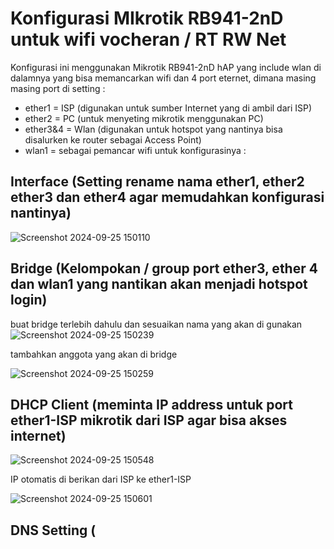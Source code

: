 # Konfigurasi MIkrotik RB941-2nD untuk wifi vocheran / RT RW Net
Konfigurasi ini menggunakan Mikrotik RB941-2nD hAP yang include wlan di dalamnya yang bisa memancarkan wifi dan 4 port eternet, dimana masing masing port di setting :
* ether1 = ISP (digunakan untuk sumber Internet yang di ambil dari ISP)
* ether2 = PC (untuk menyeting mikrotik menggunakan PC)
* ether3&4 = Wlan (digunakan untuk hotspot yang nantinya bisa disalurken ke router sebagai Access Point)
* wlan1 = sebagai pemancar wifi
untuk konfigurasinya :

## Interface (Setting rename nama ether1, ether2 ether3 dan ether4 agar memudahkan konfigurasi nantinya)
![Screenshot 2024-09-25 150110](https://github.com/user-attachments/assets/7fc09998-3f0b-4966-84e4-a57fa2590d54)

## Bridge (Kelompokan / group port ether3, ether 4 dan wlan1 yang nantikan akan menjadi hotspot login)
buat bridge terlebih dahulu dan sesuaikan nama yang akan di gunakan
![Screenshot 2024-09-25 150239](https://github.com/user-attachments/assets/c5523931-4a9d-4fe0-bab6-4a6e3ec7be14)

tambahkan anggota yang akan di bridge

![Screenshot 2024-09-25 150259](https://github.com/user-attachments/assets/b6406368-8489-46b0-bb73-7a5e7fb8c0be)

## DHCP Client (meminta IP address untuk port ether1-ISP mikrotik dari ISP agar bisa akses internet)
![Screenshot 2024-09-25 150548](https://github.com/user-attachments/assets/2c5abf27-88b3-4434-a88a-425505bd2735)

IP otomatis di berikan dari ISP ke ether1-ISP

![Screenshot 2024-09-25 150601](https://github.com/user-attachments/assets/9236ffb9-fb78-4cb9-ab17-d8647c2b1431)

## DNS Setting (




